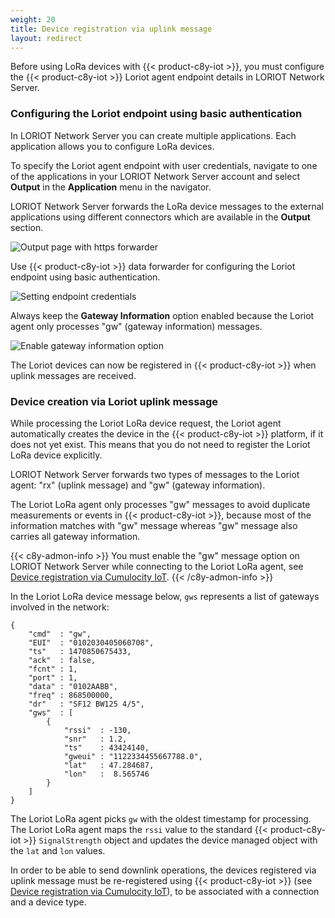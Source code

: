 ```yaml
---
weight: 20
title: Device registration via uplink message
layout: redirect
---
```


Before using LoRa devices with {{< product-c8y-iot >}}, you must configure the {{< product-c8y-iot >}} Loriot agent endpoint details in LORIOT Network Server.

### Configuring the Loriot endpoint using basic authentication

In LORIOT Network Server you can create multiple applications. Each application allows you to configure LoRa devices.

To specify the Loriot agent endpoint with user credentials, navigate to one of the applications in your LORIOT Network Server account and select **Output** in the **Application** menu in the navigator.

LORIOT Network Server forwards the LoRa device messages to the external applications using different connectors which are available in the **Output** section.

![Output page with https forwarder](/images/device-protocols/lora-loriot/loriot-output-https-page.png)

Use {{< product-c8y-iot >}} data forwarder for configuring the Loriot endpoint using basic authentication.

![Setting endpoint credentials](/images/device-protocols/lora-loriot/loriot-endpoint-assignment.png)

Always keep the **Gateway Information** option enabled because the Loriot agent only processes "gw" (gateway information) messages.

![Enable gateway information option](/images/device-protocols/lora-loriot/loriot-gateway-option-enabled.png)

The Loriot devices can now be registered in {{< product-c8y-iot >}} when uplink messages are received.

### Device creation via Loriot uplink message

While processing the Loriot LoRa device request, the Loriot agent automatically creates the device in the {{< product-c8y-iot >}} platform, if it does not yet exist.
This means that you do not need to register the Loriot LoRa device explicitly.

LORIOT Network Server forwards two types of messages to the Loriot agent: "rx" (uplink message) and "gw" (gateway information).

The Loriot LoRa agent only processes "gw" messages to avoid duplicate measurements or events in {{< product-c8y-iot >}}, because most of the information matches with "gw" message whereas "gw" message also carries all gateway information.

{{< c8y-admon-info >}}
You must enable the "gw" message option on LORIOT Network Server while connecting to the Loriot LoRa agent, see [Device registration via Cumulocity IoT](#device-registration-via-platform).
{{< /c8y-admon-info >}}

In the Loriot LoRa device message below, `gws` represents a list of gateways involved in the network:

```
{
    "cmd"  : "gw",
    "EUI"  : "0102030405060708",
    "ts"   : 1470850675433,
    "ack"  : false,
    "fcnt" : 1,
    "port" : 1,
    "data" : "0102AABB",
    "freq" : 868500000,
    "dr"   : "SF12 BW125 4/5",
    "gws"  : [
        {
            "rssi"  : -130,
            "snr"   : 1.2,
            "ts"    : 43424140,
            "gweui" : "1122334455667788.0",
            "lat"   : 47.284687,
            "lon"   :  8.565746
        }
    ]
}

```

The Loriot LoRa agent picks `gw` with the oldest timestamp for processing.
The Loriot LoRa agent maps the `rssi` value to the standard {{< product-c8y-iot >}} `SignalStrength` object and updates the device managed object with the `lat` and `lon` values.

In order to be able to send downlink operations, the devices registered via uplink message must be re-registered using {{< product-c8y-iot >}} (see [Device registration via Cumulocity IoT](#device-registration-via-platform)), to be associated with a connection and a device type.
